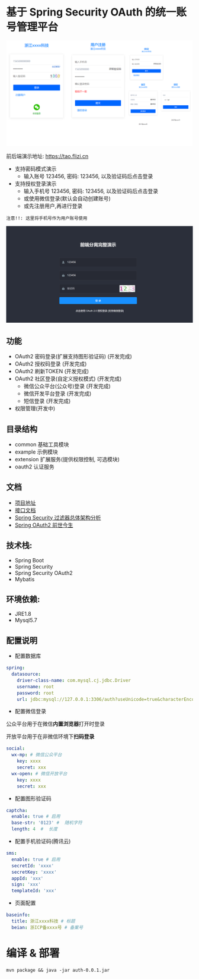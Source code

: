 # 基于 Spring Security OAuth 的统一账号管理平台

![preview](./doc/pic/preview.png)

前后端演示地址: https://tao.flizi.cn

- 支持密码模式演示
    - 输入账号 123456, 密码: 123456, 以及验证码后点击登录
- 支持授权登录演示
    - 输入手机号 123456, 密码: 123456, 以及验证码后点击登录
    - 或使用微信登录(默认会自动创建账号)
    - 或先注册用户,再进行登录

`注意!!: 这里将手机号作为用户账号使用`

![](./doc/pic/demo-full-login.png)

## 功能

- OAuth2 密码登录(扩展支持图形验证码) (开发完成)
- OAuth2 授权码登录 (开发完成)
- OAuth2 刷新TOKEN (开发完成)
- OAuth2 社区登录(自定义授权模式) (开发完成)
    - 微信公众平台(公众号)登录 (开发完成)
    - 微信开发平台登录 (开发完成)
    - 短信登录 (开发完成)
- 权限管理(开发中)

## 目录结构

- common 基础工具模块
- example 示例模块
- extension 扩展服务(提供权限控制, 可选模块)
- oauth2 认证服务

## 文档

- [项目地址](https://github.com/taoroot/oauth2-server)
- [接口文档](./doc/api.md)
- [Spring Security 过滤器总体架构分析](./doc/filter.md)
- [Spring OAuth2 前世今生](./doc/history.md)

## 技术栈:

- Spring Boot
- Spring Security
- Spring Security OAuth2
- Mybatis

## 环境依赖:

- JRE1.8
- Mysql5.7

## 配置说明

- 配置数据库

```yaml
spring:
  datasource:
    driver-class-name: com.mysql.cj.jdbc.Driver
    username: root
    password: root
    url: jdbc:mysql://127.0.0.1:3306/auth?useUnicode=true&characterEncoding=utf-8&serverTimezone=GMT%2B8
```

- 配置微信登录

公众平台用于在微信**内置浏览器**打开时登录

开放平台用于在非微信环境下**扫码登录**

```yaml
social:
  wx-mp: # 微信公众平台
    key: xxxx
    secret: xxx
  wx-open: # 微信开放平台
    key: xxxx
    secret: xxx
```

- 配置图形验证码

```yaml
captcha:
  enable: true # 启用
  base-str: '0123' #  随机字符
  length: 4  #  长度
```

- 配置手机验证码(腾讯云)

```yaml
sms:
  enable: true # 启用
  secretId: 'xxxx'
  secretKey: 'xxxx'
  appId: 'xxx'
  sign: 'xxx'
  templateId: 'xxx'
```

- 页面配置

```yaml
baseinfo:
  title: 浙江xxxx科技 # 标题
  beian: 浙ICP备xxxx号 # 备案号
```

# 编译 & 部署

```shell
mvn package && java -jar auth-0.0.1.jar
```